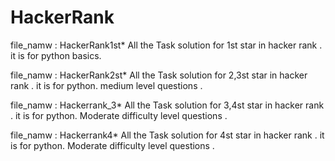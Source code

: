# HackerRank


file_namw : HackerRank1st*
All the Task solution for 1st star in hacker rank .
it is for python basics.

file_namw : HackerRank2st*
All the Task solution for 2,3st star in hacker rank .
it is for python.
medium level questions .

file_namw : Hackerrank_3*
All the Task solution for 3,4st star in hacker rank .
it is for python.
Moderate difficulty level questions .

file_namw : Hackerrank4*
All the Task solution for 4st star in hacker rank .
it is for python.
Moderate difficulty level questions .
 


